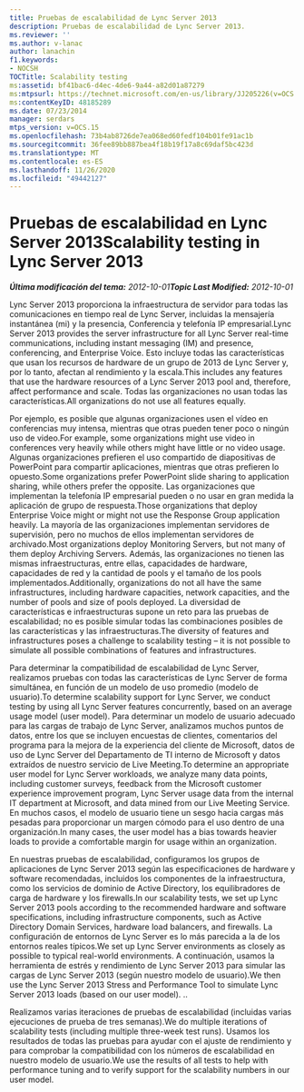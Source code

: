 ```yaml
---
title: Pruebas de escalabilidad de Lync Server 2013
description: Pruebas de escalabilidad de Lync Server 2013.
ms.reviewer: ''
ms.author: v-lanac
author: lanachin
f1.keywords:
- NOCSH
TOCTitle: Scalability testing
ms:assetid: bf41bac6-d4ec-4de6-9a44-a82d01a87279
ms:mtpsurl: https://technet.microsoft.com/en-us/library/JJ205226(v=OCS.15)
ms:contentKeyID: 48185289
ms.date: 07/23/2014
manager: serdars
mtps_version: v=OCS.15
ms.openlocfilehash: 73b4ab8726de7ea068ed60fedf104b01fe91ac1b
ms.sourcegitcommit: 36fee89bb887bea4f18b19f17a8c69daf5bc423d
ms.translationtype: MT
ms.contentlocale: es-ES
ms.lasthandoff: 11/26/2020
ms.locfileid: "49442127"
---
```

# <a name="scalability-testing-in-lync-server-2013"></a><span data-ttu-id="714c1-103">Pruebas de escalabilidad en Lync Server 2013</span><span class="sxs-lookup"><span data-stu-id="714c1-103">Scalability testing in Lync Server 2013</span></span>

<div data-xmlns="http://www.w3.org/1999/xhtml">

<div class="topic" data-xmlns="http://www.w3.org/1999/xhtml" data-msxsl="urn:schemas-microsoft-com:xslt" data-cs="https://msdn.microsoft.com/">

<div data-asp="https://msdn2.microsoft.com/asp">



</div>

<div id="mainSection">

<div id="mainBody"><span data-ttu-id="714c1-104">

<span> </span></span><span class="sxs-lookup"><span data-stu-id="714c1-104">

<span> </span></span></span>

<span data-ttu-id="714c1-105">_**Última modificación del tema:** 2012-10-01_</span><span class="sxs-lookup"><span data-stu-id="714c1-105">_**Topic Last Modified:** 2012-10-01_</span></span>

<span data-ttu-id="714c1-106">Lync Server 2013 proporciona la infraestructura de servidor para todas las comunicaciones en tiempo real de Lync Server, incluidas la mensajería instantánea (mi) y la presencia, Conferencia y telefonía IP empresarial.</span><span class="sxs-lookup"><span data-stu-id="714c1-106">Lync Server 2013 provides the server infrastructure for all Lync Server real-time communications, including instant messaging (IM) and presence, conferencing, and Enterprise Voice.</span></span> <span data-ttu-id="714c1-107">Esto incluye todas las características que usan los recursos de hardware de un grupo de 2013 de Lync Server y, por lo tanto, afectan al rendimiento y la escala.</span><span class="sxs-lookup"><span data-stu-id="714c1-107">This includes any features that use the hardware resources of a Lync Server 2013 pool and, therefore, affect performance and scale.</span></span> <span data-ttu-id="714c1-108">Todas las organizaciones no usan todas las características.</span><span class="sxs-lookup"><span data-stu-id="714c1-108">All organizations do not use all features equally.</span></span>

<span data-ttu-id="714c1-109">Por ejemplo, es posible que algunas organizaciones usen el vídeo en conferencias muy intensa, mientras que otras pueden tener poco o ningún uso de video.</span><span class="sxs-lookup"><span data-stu-id="714c1-109">For example, some organizations might use video in conferences very heavily while others might have little or no video usage.</span></span> <span data-ttu-id="714c1-110">Algunas organizaciones prefieren el uso compartido de diapositivas de PowerPoint para compartir aplicaciones, mientras que otras prefieren lo opuesto.</span><span class="sxs-lookup"><span data-stu-id="714c1-110">Some organizations prefer PowerPoint slide sharing to application sharing, while others prefer the opposite.</span></span> <span data-ttu-id="714c1-111">Las organizaciones que implementan la telefonía IP empresarial pueden o no usar en gran medida la aplicación de grupo de respuesta.</span><span class="sxs-lookup"><span data-stu-id="714c1-111">Those organizations that deploy Enterprise Voice might or might not use the Response Group application heavily.</span></span> <span data-ttu-id="714c1-112">La mayoría de las organizaciones implementan servidores de supervisión, pero no muchos de ellos implementan servidores de archivado.</span><span class="sxs-lookup"><span data-stu-id="714c1-112">Most organizations deploy Monitoring Servers, but not many of them deploy Archiving Servers.</span></span> <span data-ttu-id="714c1-113">Además, las organizaciones no tienen las mismas infraestructuras, entre ellas, capacidades de hardware, capacidades de red y la cantidad de pools y el tamaño de los pools implementados.</span><span class="sxs-lookup"><span data-stu-id="714c1-113">Additionally, organizations do not all have the same infrastructures, including hardware capacities, network capacities, and the number of pools and size of pools deployed.</span></span> <span data-ttu-id="714c1-114">La diversidad de características e infraestructuras supone un reto para las pruebas de escalabilidad; no es posible simular todas las combinaciones posibles de las características y las infraestructuras.</span><span class="sxs-lookup"><span data-stu-id="714c1-114">The diversity of features and infrastructures poses a challenge to scalability testing – it is not possible to simulate all possible combinations of features and infrastructures.</span></span>

<span data-ttu-id="714c1-115">Para determinar la compatibilidad de escalabilidad de Lync Server, realizamos pruebas con todas las características de Lync Server de forma simultánea, en función de un modelo de uso promedio (modelo de usuario).</span><span class="sxs-lookup"><span data-stu-id="714c1-115">To determine scalability support for Lync Server, we conduct testing by using all Lync Server features concurrently, based on an average usage model (user model).</span></span> <span data-ttu-id="714c1-116">Para determinar un modelo de usuario adecuado para las cargas de trabajo de Lync Server, analizamos muchos puntos de datos, entre los que se incluyen encuestas de clientes, comentarios del programa para la mejora de la experiencia del cliente de Microsoft, datos de uso de Lync Server del Departamento de TI interno de Microsoft y datos extraídos de nuestro servicio de Live Meeting.</span><span class="sxs-lookup"><span data-stu-id="714c1-116">To determine an appropriate user model for Lync Server workloads, we analyze many data points, including customer surveys, feedback from the Microsoft customer experience improvement program, Lync Server usage data from the internal IT department at Microsoft, and data mined from our Live Meeting Service.</span></span> <span data-ttu-id="714c1-117">En muchos casos, el modelo de usuario tiene un sesgo hacia cargas más pesadas para proporcionar un margen cómodo para el uso dentro de una organización.</span><span class="sxs-lookup"><span data-stu-id="714c1-117">In many cases, the user model has a bias towards heavier loads to provide a comfortable margin for usage within an organization.</span></span>

<span data-ttu-id="714c1-118">En nuestras pruebas de escalabilidad, configuramos los grupos de aplicaciones de Lync Server 2013 según las especificaciones de hardware y software recomendadas, incluidos los componentes de la infraestructura, como los servicios de dominio de Active Directory, los equilibradores de carga de hardware y los firewalls.</span><span class="sxs-lookup"><span data-stu-id="714c1-118">In our scalability tests, we set up Lync Server 2013 pools according to the recommended hardware and software specifications, including infrastructure components, such as Active Directory Domain Services, hardware load balancers, and firewalls.</span></span> <span data-ttu-id="714c1-119">La configuración de entornos de Lync Server es lo más parecida a la de los entornos reales típicos.</span><span class="sxs-lookup"><span data-stu-id="714c1-119">We set up Lync Server environments as closely as possible to typical real-world environments.</span></span> <span data-ttu-id="714c1-120">A continuación, usamos la herramienta de estrés y rendimiento de Lync Server 2013 para simular las cargas de Lync Server 2013 (según nuestro modelo de usuario).</span><span class="sxs-lookup"><span data-stu-id="714c1-120">We then use the Lync Server 2013 Stress and Performance Tool to simulate Lync Server 2013 loads (based on our user model).</span></span> <span data-ttu-id="714c1-121">.</span><span class="sxs-lookup"><span data-stu-id="714c1-121">.</span></span>

<span data-ttu-id="714c1-122">Realizamos varias iteraciones de pruebas de escalabilidad (incluidas varias ejecuciones de prueba de tres semanas).</span><span class="sxs-lookup"><span data-stu-id="714c1-122">We do multiple iterations of scalability tests (including multiple three-week test runs).</span></span> <span data-ttu-id="714c1-123">Usamos los resultados de todas las pruebas para ayudar con el ajuste de rendimiento y para comprobar la compatibilidad con los números de escalabilidad en nuestro modelo de usuario.</span><span class="sxs-lookup"><span data-stu-id="714c1-123">We use the results of all tests to help with performance tuning and to verify support for the scalability numbers in our user model.</span></span>

<span data-ttu-id="714c1-124"></div>

<span> </span>

</div>

</div>

</span><span class="sxs-lookup"><span data-stu-id="714c1-124"></div>

<span> </span>

</div>

</div>

</span></span></div>

